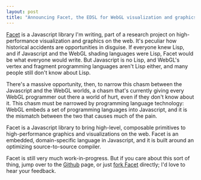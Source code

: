 ```yaml
---
layout: post
title: "Announcing Facet, the EDSL for WebGL visualization and graphics"
---
```


[Facet](http://cscheid.github.io/lux) is a Javascript
library I'm writing, part of a research project on high-performance
visualization and graphics on the web. It's peculiar how historical
accidents are opportunities in disguise. If everyone knew Lisp, and if
Javascript and the WebGL shading languages were Lisp, Facet would be
what everyone would write. But Javascript is no Lisp, and WebGL's
vertex and fragment programming languages aren't Lisp either, and many
people still don't know about Lisp.

There's a massive opportunity, then, to narrow this chasm between the
Javascript and the WebGL worlds, a chasm that's currently giving every
WebGL programmer out there a world of hurt, even if they don't know
about it. This chasm must be narrowed by programming language
technology: WebGL embeds a set of programming languages into
Javascript, and it is the mismatch between the two that causes much of
the pain.

Facet is a Javascript library to bring high-level, composable
primitives to high-performance graphics and visualizations on the
web. Facet is an embedded, domain-specific language in Javascript, and
it is built around an optimizing source-to-source compiler. 

Facet is still very much work-in-progress. But if you care about this
sort of thing, jump over to the
[Github](http://cscheid.github.io/lux/) page, or just
[fork Facet](http://github.com/cscheid/lux) directly; I'd
love to hear your feedback.
